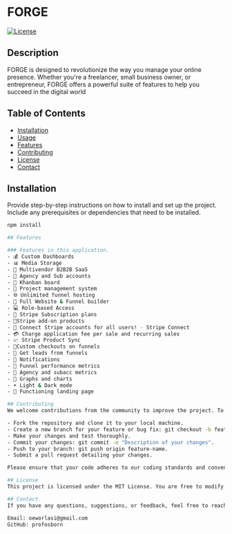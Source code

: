 # FORGE

[![License](https://img.shields.io/badge/license-MIT-blue.svg)](LICENSE)

## Description

FORGE is designed to revolutionize the way you manage your online presence. Whether you're a freelancer, small business owner, or entrepreneur, FORGE offers a powerful suite of features to help you succeed in the digital world

## Table of Contents

- [Installation](#installation)
- [Usage](#usage)
- [Features](#features)
- [Contributing](#contributing)
- [License](#license)
- [Contact](#contact)

## Installation

Provide step-by-step instructions on how to install and set up the project. Include any prerequisites or dependencies that need to be installed.

```bash
npm install

## Features

### Features in this application.
- 💰 Custom Dashboards
- 📊 Media Storage
- 🤯 Multivendor B2B2B SaaS
- 🏢 Agency and Sub accounts
- 🎨 Khanban board
- 📂 Project management system
- 🌐 Unlimited funnel hosting
- 🚀 Full Website & Funnel builder
- 💻 Role-based Access
- 🔄 Stripe Subscription plans
- 🛒Stripe add-on products
- 🔐 Connect Stripe accounts for all users! - Stripe Connect
- 💳 Charge application fee per sale and recurring sales
- 📈 Stripe Product Sync
- 📌Custom checkouts on funnels
- 📢 Get leads from funnels
- 🔗 Notifications
- 📆 Funnel performance metrics
- 🧾 Agency and subacc metrics
- 🌙 Graphs and charts
- ☀️ Light & Dark mode
- 📄 Functioning landing page

## Contributing
We welcome contributions from the community to improve the project. To contribute, please follow these guidelines:

- Fork the repository and clone it to your local machine.
- Create a new branch for your feature or bug fix: git checkout -b feature-name.
- Make your changes and test thoroughly.
- Commit your changes: git commit -m "Description of your changes".
- Push to your branch: git push origin feature-name.
- Submit a pull request detailing your changes.

Please ensure that your code adheres to our coding standards and conventions. Bug fixes, feature enhancements, and documentation improvements are all welcome!

## License
This project is licensed under the MIT License. You are free to modify and distribute the code as long as you include the original license notice.

## Contact
If you have any questions, suggestions, or feedback, feel free to reach out:

Email: oeworlasi@gmail.com
GitHub: profosborn
